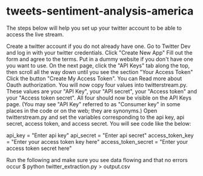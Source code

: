 # tweets-sentiment-analysis-america

The steps below will help you set up your twitter account to be able to access the live stream.

Create a twitter account if you do not already have one.
Go to Twitter Dev and log in with your twitter credentials.
Click "Create New App"
Fill out the form and agree to the terms. Put in a dummy website if you don't have one you want to use.
On the next page, click the "API Keys" tab along the top, then scroll all the way down until you see the section "Your Access Token"
Click the button "Create My Access Token". You can Read more about Oauth authorization.
You will now copy four values into twitterstream.py. These values are your "API Key", your "API secret", your "Access token" and your "Access token secret". All four should now be visible on the API Keys page. (You may see "API Key" referred to as "Consumer key" in some places in the code or on the web; they are synonyms.)
Open twitterstream.py and set the variables corresponding to the api key, api secret, access token, and access secret. You will see code like the below:


api_key = "Enter api key"
api_secret = "Enter api secret"
access_token_key = "Enter your access token key here"
access_token_secret = "Enter your access token secret here"

Run the following and make sure you see data flowing and that no errors occur $ python twitter_extraction.py > output.csv
